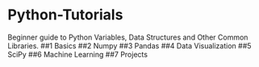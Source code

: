 # Python-Tutorials
Beginner guide to Python Variables, Data Structures and Other Common Libraries.
##1 Basics
##2 Numpy
##3 Pandas
##4 Data Visualization
##5 SciPy
##6 Machine Learning
##7 Projects

